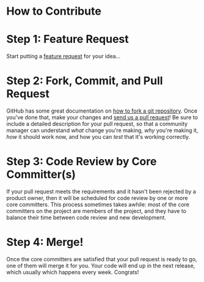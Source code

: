 # How to Contribute


Step 1: Feature Request
======================================
Start putting a [feature request](https://github.com/bhagvank/EnterpriseBlockChain/blob/master/.github/ISSUE_TEMPLATE/feature_request.md) for your idea...



Step 2: Fork, Commit, and Pull Request
======================================
GitHub has some great documentation on [how to fork a git repository](https://help.github.com/articles/fork-a-repo). Once
you've done that, make your changes and [send us a pull request](https://help.github.com/articles/creating-a-pull-request)! Be sure to
include a detailed description for your pull request, so that a community
manager can understand *what* change you're making, *why* you're making it, *how*
it should work now, and how you can *test* that it's working correctly.



Step 3: Code Review by Core Committer(s)
========================================

If your pull request meets the requirements and it hasn't been rejected by a product owner,
then it will be scheduled for code review by one or more core committers. This
process sometimes takes awhile: most of the core committers on the project
are members of the project, and they have to balance their time between code review
and new development.

Step 4: Merge!
==============

Once the core committers are satisfied that your pull request is ready to go,
one of them will merge it for you. Your code will end up in the next release, which usually which happens every week. Congrats!
